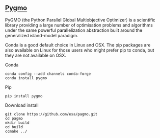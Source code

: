 ## [Pygmo](http://esa.github.io/pygmo/index.html)

PyGMO (the Python Parallel Global Multiobjective Optimizer) is a scientific library providing a large number of optimisation problems and algorithms under the same powerful parallelization abstraction built around the generalized island-model paradigm. 


Conda is a good default choice in Linux and OSX.
The pip packages are also available on Linux for those users who might prefer pip to conda, but they are not available on OSX.

Conda

    conda config --add channels conda-forge
    conda install pygmo
    
Pip

    pip install pygmo


Download install 
  
    git clone https://github.com/esa/pagmo.git
    cd pagmo
    mkdir build
    cd build
    ccmake ../
    
